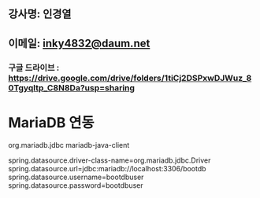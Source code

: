 ## 강사명:  인경열
## 이메일:  inky4832@daum.net
### 구글 드라이브 : https://drive.google.com/drive/folders/1tiCj2DSPxwDJWuz_80Tgyqltp_C8N8Da?usp=sharing


# MariaDB 연동
<!-- https://mvnrepository.com/artifact/org.mariadb.jdbc/mariadb-java-client -->
<dependency>
    <groupId>org.mariadb.jdbc</groupId>
    <artifactId>mariadb-java-client</artifactId>
</dependency>


spring.datasource.driver-class-name=org.mariadb.jdbc.Driver
spring.datasource.url=jdbc:mariadb://localhost:3306/bootdb
spring.datasource.username=bootdbuser
spring.datasource.password=bootdbuser
